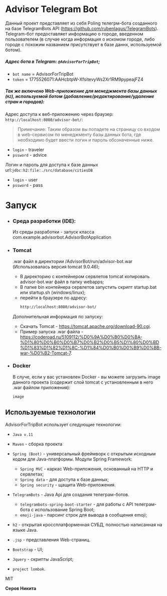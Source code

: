 # Advisor Telegram Bot

Данный проект представляет из себя Poling телегрм-бота созданного на базе TelegramBots API (https://github.com/rubenlagus/TelegramBots).
Telegram-бот предоставляет информацию о городе, введенном пользователем (в случае когда информация о искомом городе, либо городе с похожим названием присутствует в базе даннх, используемой ботом).
##### Адрес бота в Telegram: `@AdvisorForTripBot`;
- `bot name` = AdvisorForTripBot
- `token` = 1775526071:AAHcbtpW-XfsitevyWs2Xr1RM9pypeajFZ4

##### Так же включено Web-приложение для менеджмента базы данных (`H2`), используемой ботом (добавление/редактирование/удаление стран и городов):
Адрес доступа к веб-приложению через браузер: `http://localhost:8080/advisor-bot/`:
> Примечание:
Таким образом вы попадете на страницу со входом в web-сервисом по менеджменту базы данных бота, где необходимо будет ввести логин и пароль обозначенные ниже.
- `login` - traveler
- `pssword` - advice

Логин и пароль для доступа к базе данных url:`jdbc:h2:file:./src/database/citiesDB`
- `login` - user
- `pssword` - pass

# Запуск
- ### Среда разработки (IDE):
  Из среды разработки - запуск класса com.example.advisorbot.AdvisorBotApplication
- ### Tomcat
  .war файл в директории /AdvisorBot/run/advisor-bot.war (Использовалась версия tomcat 9.0.46);
    - В директорию c контейнером сервлетов tomcat копировать advisor-bot.war файл в папку webapps;
    - В папке bin контейнера сервлетов запустить скрипт startup.bat или startup.sh (windows/linux);
    - перейти в браузере по адресу:
       ```sh
       http://localhost:8080/advisor-bot/
       ```

  Дополнительная информация по запуску:
    - Скачать Tomcat - https://tomcat.apache.org/download-90.cgi.
    - Пример запуска .war файла - https://coderoad.ru/5109112/%D0%9A%D0%B0%D0%BA-%D1%80%D0%B0%D0%B7%D0%B2%D0%B5%D1%80%D0%BD%D1%83%D1%82%D1%8C-%D1%84%D0%B0%D0%B9%D0%BB-war-%D0%B2-Tomcat-7.

- ### Docker
  В случе, если у вас установлен Docker - вы можете загрузить image данного проекта (содержит слой tomcat с установленным в него .war файлом приложения):

  ```sh
  image
  ```


## Используемые технологии

AdvisorForTripBot использует следующие технологии:
- `Java v.11`
- `Maven` - сборка проекта
- `Spring (Boot)` - универсальный фреймворк с открытым исходным кодом для Java-платформы.
  Модули Spring Framework:
    -  `Spring MVC` - каркас Web-приложения, основанный на HTTP и сервлетах;
    -  `Spring data` - для доступа к базе данных;
    -  `Spring security` - щащита Web-приложения.

- `TelegramBots` - Java Api для создания телеграм-ботов.
    -  `telegrambots-spring-boot-starter` - для работы с API телеграм-бота с использование Spring Boot;
    -  `emoji-java` - парсинг строк для вывода в сообщения emoji;
- `h2` -   открытая кроссплатформенная СУБД, полностью написанная на языке Java.
- `.jsp` - представления Web-страниц.
- `Bootstrap` - UI;
- `Jquery` - скрипты JavaScript;
- `project lombok`.

MIT

**Серов Никита**